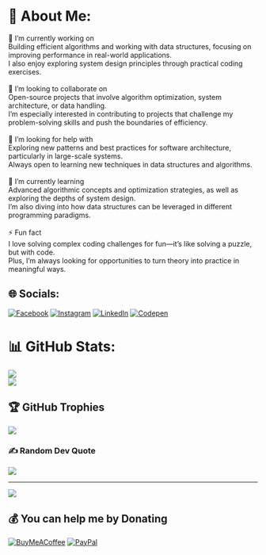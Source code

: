 # 💫 About Me:
🔭 I’m currently working on<br>Building efficient algorithms and working with data structures, focusing on improving performance in real-world applications. <br>I also enjoy exploring system design principles through practical coding exercises.<br><br>🤝 I’m looking to collaborate on<br>Open-source projects that involve algorithm optimization, system architecture, or data handling. <br>I’m especially interested in contributing to projects that challenge my problem-solving skills and push the boundaries of efficiency.<br><br>🧠 I’m looking for help with<br>Exploring new patterns and best practices for software architecture, particularly in large-scale systems. <br>Always open to learning new techniques in data structures and algorithms.<br><br>🌱 I’m currently learning<br>Advanced algorithmic concepts and optimization strategies, as well as exploring the depths of system design. <br>I’m also diving into how data structures can be leveraged in different programming paradigms.<br><br>⚡ Fun fact<br>I love solving complex coding challenges for fun—it’s like solving a puzzle, but with code. <br>Plus, I’m always looking for opportunities to turn theory into practice in meaningful ways.<br>


## 🌐 Socials:
[![Facebook](https://img.shields.io/badge/Facebook-%231877F2.svg?logo=Facebook&logoColor=white)](https://facebook.com/peter.velkei.7) [![Instagram](https://img.shields.io/badge/Instagram-%23E4405F.svg?logo=Instagram&logoColor=white)](https://instagram.com/petervelkei) [![LinkedIn](https://img.shields.io/badge/LinkedIn-%230077B5.svg?logo=linkedin&logoColor=white)](https://linkedin.com/in/peter-velkei-b18043279) [![Codepen](https://img.shields.io/badge/Codepen-000000?style=for-the-badge&logo=codepen&logoColor=white)](https://codepen.io/petervelkei) 


# 📊 GitHub Stats:
![](https://github-readme-streak-stats.herokuapp.com/?user=petervelkei&theme=radical&hide_border=true)<br/>
![](https://github-readme-stats.vercel.app/api/top-langs/?username=petervelkei&theme=radical&hide_border=true&include_all_commits=false&count_private=false&layout=compact)

## 🏆 GitHub Trophies
![](https://github-profile-trophy.vercel.app/?username=petervelkei&theme=radical&no-frame=true&no-bg=true&margin-w=4)

### ✍️ Random Dev Quote
![](https://quotes-github-readme.vercel.app/api?type=horizontal&theme=radical)

---
[![](https://visitcount.itsvg.in/api?id=petervelkei&icon=0&color=0)](https://visitcount.itsvg.in)

  ## 💰 You can help me by Donating
  [![BuyMeACoffee](https://img.shields.io/badge/Buy%20Me%20a%20Coffee-ffdd00?style=for-the-badge&logo=buy-me-a-coffee&logoColor=black)](https://buymeacoffee.com/petervelke8) [![PayPal](https://img.shields.io/badge/PayPal-00457C?style=for-the-badge&logo=paypal&logoColor=white)](https://paypal.me/petervelkei6) 

  
<!-- Proudly created with GPRM ( https://gprm.itsvg.in ) -->
